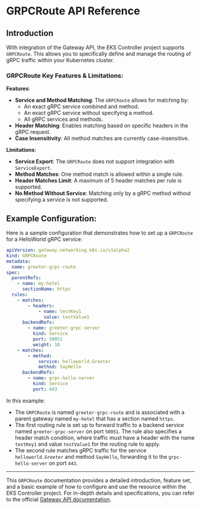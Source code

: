 # GRPCRoute API Reference

## Introduction

With integration of the Gateway API, the EKS Controller project supports `GRPCRoute`.
This allows you to specifically define and manage the routing of gRPC traffic within your Kubernetes cluster.

### GRPCRoute Key Features & Limitations:

**Features**:

- **Service and Method Matching**: The `GRPCRoute` allows for matching by:
    - An exact gRPC service combined and method.
    - An exact gRPC service without specifying a method.
    - All gRPC services and methods.
- **Header Matching**: Enables matching based on specific headers in the gRPC request.
- **Case Insensitivity**: All method matches are currently case-insensitive.

**Limitations**:

- **Service Export**: The `GRPCRoute` does not support integration with `ServiceExport`.
- **Method Matches**: One method match is allowed within a single rule.
- **Header Matches Limit**: A maximum of 5 header matches per rule is supported.
- **No Method Without Service**: Matching only by a gRPC method without specifying a service is not supported.

## Example Configuration:

Here is a sample configuration that demonstrates how to set up a `GRPCRoute` for a HelloWorld gRPC service:

```yaml
apiVersion: gateway.networking.k8s.io/v1alpha2
kind: GRPCRoute
metadata:
  name: greeter-grpc-route
spec:
  parentRefs:
    - name: my-hotel
      sectionName: https
  rules:
    - matches:
        - headers:
            - name: testKey1
              value: testValue1
      backendRefs:
        - name: greeter-grpc-server
          kind: Service
          port: 50051
          weight: 10
    - matches:
        - method:
            service: helloworld.Greeter
            method: SayHello
      backendRefs:
        - name: grpc-hello-server
          kind: Service
          port: 443
```

In this example:

- The `GRPCRoute` is named `greeter-grpc-route` and is associated with a parent gateway named `my-hotel` that has
  a section named `https`.
- The first routing rule is set up to forward traffic to a backend service named `greeter-grpc-server` on port `50051`.
  The rule also specifies a header match condition, where traffic must have a header with the name `testKey1` and
  value `testValue1` for the routing rule to apply.
- The second rule matches gRPC traffic for the service `helloworld.Greeter` and method `SayHello`, forwarding it to
  the `grpc-hello-server` on port `443`.

---

This `GRPCRoute` documentation provides a detailed introduction, feature set, and a basic example of how to configure and use the resource within the EKS Controller project. For in-depth details and specifications, you can refer to the official [Gateway API documentation](https://gateway-api.sigs.k8s.io/references/spec/#networking.x-k8s.io/v1alpha2.GRPCRoute).
